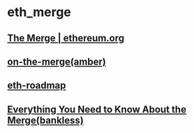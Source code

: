 # eth_merge

## [The Merge | ethereum.org ](https://ethereum.org/en/upgrades/merge/?utm_source=substack&utm_medium=email#preparing-for-the-merge)
## [on-the-merge(amber)](https://medium.com/amber-group/on-the-merge-44df3f966813)
## [eth-roadmap](https://github.com/timbeiko/eth-roadmap-faq)
## [Everything You Need to Know About the Merge(bankless)](https://newsletter.banklesshq.com/p/ethereum-merge-launch-release-date-roadmap?=substack&utm_medium=emailutm_source)
